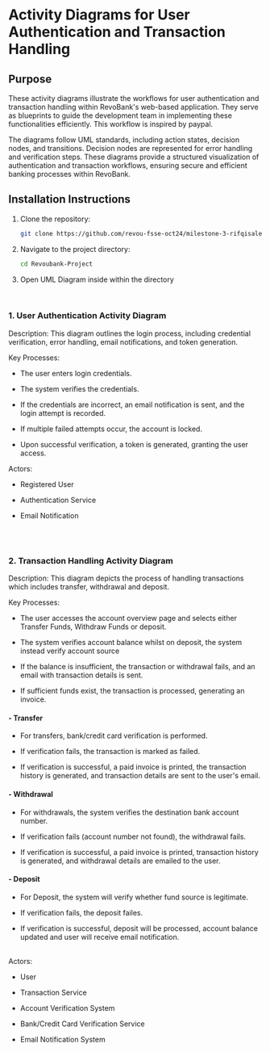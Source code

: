 <h1>Activity Diagrams for User Authentication and Transaction Handling</h1>

<h2>Purpose</h2>

These activity diagrams illustrate the workflows for user authentication and transaction handling within RevoBank's web-based application. They serve as blueprints to guide the development team in implementing these functionalities efficiently. This workflow is inspired by paypal. 

The diagrams follow UML standards, including action states, decision nodes, and transitions. Decision nodes are represented for error handling and verification steps. These diagrams provide a structured visualization of authentication and transaction workflows, ensuring secure and efficient banking processes within RevoBank.


## Installation Instructions
1. Clone the repository:
   ```bash
   git clone https://github.com/revou-fsse-oct24/milestone-3-rifqisaleh.git
   ```
2. Navigate to the project directory:
   ```bash
   cd Revoubank-Project
   ```
3. Open UML Diagram inside within the directory



<br>

<h3> 1. User Authentication Activity Diagram </h3>

Description:
This diagram outlines the login process, including credential verification, error handling, email notifications, and token generation.

Key Processes:

* The user enters login credentials.

* The system verifies the credentials.

* If the credentials are incorrect, an email notification is sent, and the login attempt is recorded.

* If multiple failed attempts occur, the account is locked.

* Upon successful verification, a token is generated, granting the user access.

Actors:

* Registered User

* Authentication Service

* Email Notification<br> <br>
<br> 

<h3> 2. Transaction Handling Activity Diagram </h3>

Description:
This diagram depicts the process of handling transactions which includes transfer, withdrawal and deposit.

Key Processes:

* The user accesses the account overview page and selects either Transfer Funds, Withdraw Funds or deposit.

* The system verifies account balance whilst on deposit, the system instead verify account source

* If the balance is insufficient, the transaction or withdrawal fails, and an email with transaction details is sent.

* If sufficient funds exist, the transaction is processed, generating an invoice.

<h4> - Transfer </h4>

* For transfers, bank/credit card verification is performed.

* If verification fails, the transaction is marked as failed.

* If verification is successful, a paid invoice is printed, the transaction history is generated, and transaction details are sent to the user's email.

<h4> - Withdrawal </h4>

* For withdrawals, the system verifies the destination bank account number.

* If verification fails (account number not found), the withdrawal fails.

* If verification is successful, a paid invoice is printed, transaction history is generated, and withdrawal details are emailed to the user.

<h4> - Deposit </h4>

* For Deposit, the system will verify whether fund source is legitimate.

* If verification fails, the deposit failes.

* If verification is successful, deposit will be processed, account balance updated and user will receive email notification.
<br><br>


Actors:

* User

* Transaction Service

* Account Verification System

* Bank/Credit Card Verification Service

* Email Notification System
